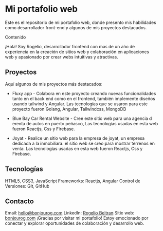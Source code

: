 # Mi portafolio web

Este es el repositorio de mi portafolio web, donde presento mis habilidades como desarrollador front-end y algunos de mis proyectos destacados.

Contenido

¡Hola! Soy Rogelio, desarrollador frontend con mas de un año de experiencia en la creación de sitios web y colaboración en aplicaciones web y apasionado por crear webs intuitivas y atractivas.

## Proyectos

Aquí algunos de mis proyectos más destacados:

* Fluxy app - Colabora en este proyecto creando nuevas funcionalidades tanto en el back end como en el frontend, también implemente diseños usando tailwind y Angular. Las tecnologías que se usaron para este proyecto fueron Golang, Angular, Tailwindcss, MongoDB

* Blue Bay Car Rental Website - Cree este sitio web para una agencia d erenta de autos en puerto peñasco, Las tecnologías usadas en esta web fueron Reactjs, Css y Firebase.

* Joyat - Realice un sitio web para la empresa de joyat, un empresa dedicada a la inmobiliara. el sitio web se creo para mostrar terrenos en venta. Las tecnologías usadas en esta web fueron Reactjs, Css y Firebase.

## Tecnologías

HTML5, CSS3, JavaScript
Frameworks: Reactjs, Angular
Control de Versiones: Git, GitHub

## Contacto

Email: hello@bonjourog.com
LinkedIn: [Rogelio Beltran](https://www.linkedin.com/in/rogeliobeltran/)
Sitio web: [bonjourog.com](https://bonjourog.com)
¡Gracias por visitar mi portafolio! Estoy emocionado por conectar y explorar oportunidades de colaboración y desarrollo web.